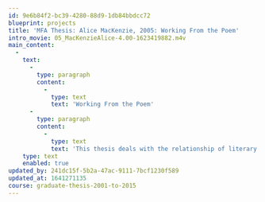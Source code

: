 ```yaml
---
id: 9e6b84f2-bc39-4280-88d9-1db84bbdcc72
blueprint: projects
title: 'MFA Thesis: Alice MacKenzie, 2005: Working From the Poem'
intro_movie: 05_MacKenzieAlice-4.00-1623419882.m4v
main_content:
  -
    text:
      -
        type: paragraph
        content:
          -
            type: text
            text: 'Working From the Poem'
      -
        type: paragraph
        content:
          -
            type: text
            text: 'This thesis deals with the relationship of literary poems and graphic design through personal and academic experiences of the two fields. It explores the potential for verbal and visual interplay between the two disciplines and reveals how each discipline informs and thereby gives more dimension to the other.'
    type: text
    enabled: true
updated_by: 241dc15f-5b2a-47ac-9111-7bcf1230f589
updated_at: 1641271135
course: graduate-thesis-2001-to-2015
---
```

